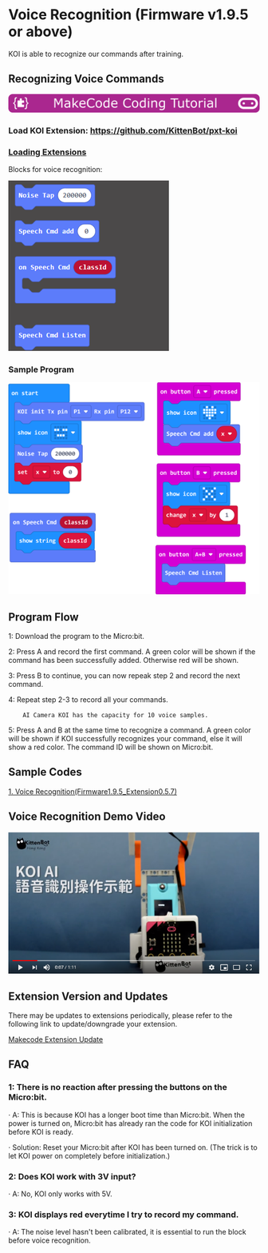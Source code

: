 # **Voice Recognition (Firmware v1.9.5 or above)**

KOI is able to recognize our commands after training.

## Recognizing Voice Commands

![](../../PWmodules/images/mcbanner.png)

### Load KOI Extension: https://github.com/KittenBot/pxt-koi

### [Loading Extensions](../../../Makecode/powerBrickMC)

Blocks for voice recognition:

![](KOI13/1.png)

### Sample Program

![](KOI13/2.png)

## Program Flow

1: Download the program to the Micro:bit.

2: Press A and record the first command. A green color will be shown if the command has been successfully added. Otherwise red will be shown.

3: Press B to continue, you can now repeak step 2 and record the next command.

4: Repeat step 2-3 to record all your commands.

        AI Camera KOI has the capacity for 10 voice samples.

5: Press A and B at the same time to recognize a command. A green color will be shown if KOI successfully recognizes your command, else it will show a red color. The command ID will be shown on Micro:bit.

## Sample Codes

[1. Voice Recognition(Firmware1.9.5_Extension0.5.7)](https://makecode.microbit.org/_aqCH640XxJu5)

## Voice Recognition Demo Video

[![](KOI13/3.png)](https://www.youtube.com/watch?v=xlcv4hETpRI&feature=youtu.be)

## Extension Version and Updates

There may be updates to extensions periodically, please refer to the following link to update/downgrade your extension.

[Makecode Extension Update](../../../Makecode/makecode_extensionUpdate)

## FAQ

### 1: There is no reaction after pressing the buttons on the Micro:bit.

·    A: This is because KOI has a longer boot time than Micro:bit. When the power is turned on, Micro:bit has already ran the code for KOI initialization before KOI is ready.

·    Solution: Reset your Micro:bit after KOI has been turned on. (The trick is to let KOI power on completely before initialization.)

### 2: Does KOI work with 3V input?

·    A: No, KOI only works with 5V.

### 3: KOI displays red everytime I try to record my command.

·   A: The noise level hasn't been calibrated, it is essential to run the block before voice recognition.